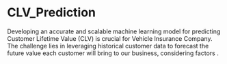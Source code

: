 # CLV_Prediction
Developing an accurate and scalable machine learning model for predicting Customer Lifetime Value (CLV) is crucial for Vehicle Insurance Company. The challenge lies in leveraging historical customer data to forecast the future value each customer will bring to our business, considering factors .
